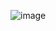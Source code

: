 ![image](https://user-images.githubusercontent.com/28767389/196060725-4afdd7b4-749b-4383-a02e-e05573cf257a.png)
